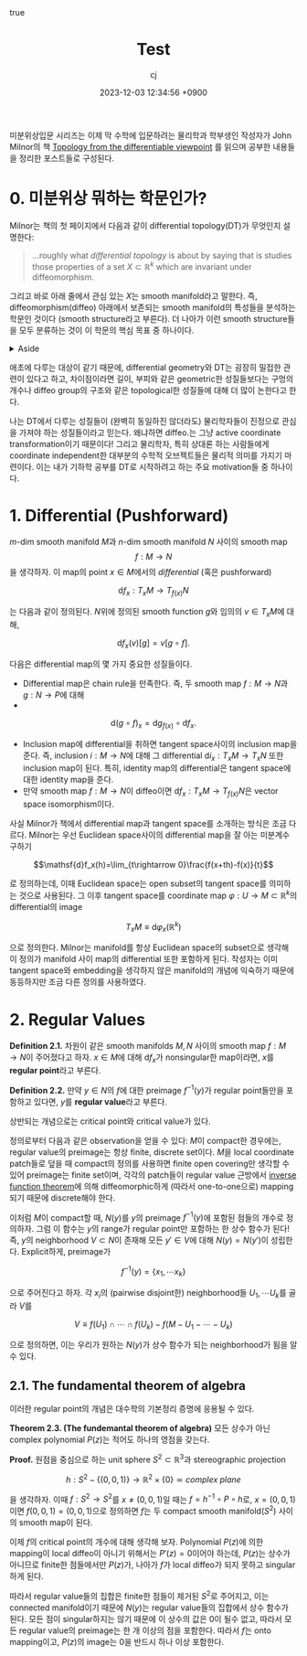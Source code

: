 ﻿---
title: Test
author: cj
date: 2023-12-03 12:34:56 +0900
categories: [etc]
tags: [first_post]
pin: true
math: true
mermaid: true
---

미분위상입문 시리즈는 이제 막 수학에 입문하려는 물리학과 학부생인 작성자가 John Milnor의 책 [Topology from the differentiable viewpoint](https://www.ux1.eiu.edu/~cfcid/Classes/4855%20and%205220/Supplementary%20Texts/MilnorTopDiffVpt.pdf) 를 읽으며 공부한 내용들을 정리한 포스트들로 구성된다.
# 0. 미분위상 뭐하는 학문인가?
Milnor는 책의 첫 페이지에서 다음과 같이 differential topology(DT)가 무엇인지 설명한다:
> ...roughly what *differential topology* is about by saying that is studies those properties of a set $X\subset\mathbb{R}^k$ which are invariant under diffeomorphism.

그리고 바로 아래 줄에서 관심 있는 $X$는 smooth manifold라고 말한다. 즉, diffeomorphism(diffeo) 아래에서 보존되는 smooth manifold의 특성들을 분석하는 학문인 것이다 (smooth structure라고 부른다). 더 나아가 이런 smooth structure들을 모두 분류하는 것이 이 학문의 핵심 목표 중 하나이다.

<details>

<summary> Aside </summary>

양자 중력을 전공하려는 사람의 관점에서 보자면, gravitational path integral을 계산하기 위해서는 특정한 constrain하에서 가능한 모든 기하학을 알아야 하기 때문에 manifold들의 분류는 굉장히 중요할 것 같다. 예를 들어, 2차원의 JT gravity의 gravitational path integral을 계산할 수 있었던 이유 중 하나는 dilaton field를 integrate out 시키면서 local geometry가 fix된 이후 모든 (orientable) manifold들이 genus로만 잘 분류되었기 때문이다. 그런데 DT 위키백과를 읽어 보니 4차원에서는 분류가 상당히 어렵다고 한다. 우리 세상은 4차원인데..? 물리학자들이 수학의 발전을 기다려야 하는 건지, 아니면 우회로가 있을 수 있을지, 그것도 아니라면 Witten의 연구들처럼 양자 중력을 탐구하다 수학에 새로운 결과를 주게 될지... 예측할 수는 없지만 설레는 마음으로 기다려 보자.

</details>


애초에 다루는 대상이 같기 때문에, differential geometry와 DT는 굉장히 밀접한 관련이 있다고 하고, 차이점이라면 길이, 부피와 같은 geometric한 성질들보다는 구멍의 개수나 diffeo group의 구조와 같은 topological한 성질들에 대해 더 많이 논한다고 한다. 

나는 DT에서 다루는 성질들이 (완벽히 동일하진 않더라도) 물리학자들이 진정으로 관심을 가져야 하는 성질들이라고 믿는다. 왜냐하면 diffeo.는 그냥 active coordinate transformation이기 때문이다! 그리고 물리학자, 특히 상대론 하는 사람들에게 coordinate independent한 대부분의 수학적 오브젝트들은 물리적 의미를 가지기 마련이다. 이는 내가 기하학 공부를 DT로 시작하려고 하는 주요 motivation들 중 하나이다.

# 1. Differential (Pushforward)
$m$-dim smooth manifold $M$과 $n$-dim smooth manifold $N$ 사이의 smooth map$$f:M\rightarrow N$$을 생각하자. 이 map의 point $x\in M$에서의 *differential* (혹은 pushforward)

$$\mathsf{d}f_x:T_xM\rightarrow T_{f(x)}N$$

는 다음과 같이 정의된다. $N$위에 정의된 smooth function $g$와 임의의 $v\in T_xM$에 대해,

$$\mathsf{d}f_x(v)[g]=v[g\circ f].$$

다음은 differential map의 몇 가지 중요한 성질들이다.
- Differential map은 chain rule을 만족한다. 즉, 두 smooth map $f:M\rightarrow N$과 $g:N\rightarrow P$에 대해
- 
$$\mathsf{d}(g\circ f)_x=\mathsf{d}g_{f(x)}\circ\mathsf{d}f_x.$$

- Inclusion map에 differential을 취하면 tangent space사이의 inclusion map을 준다. 즉, inclusion $i:M\rightarrow N$에 대해 그 differential $\mathsf{d}i_x:T_xM\rightarrow T_xN$ 또한 inclusion map이 된다. 특히, identity map의 differential은 tangent space에 대한 identity map을 준다.
- 만약 smooth map $f:M\rightarrow N$이 diffeo이면 $\mathsf{d}f_x:T_xM\rightarrow T_{f(x)}N$은 vector space isomorphism이다.

사실 Milnor가 책에서 differential map과 tangent space를 소개하는 방식은 조금 다르다. Milnor는 우선 Euclidean space사이의 differential map을 잘 아는 미분계수 구하기

$$\mathsf{d}f_x(h)=\lim_{t\rightarrow 0}\frac{f(x+th)-f(x)}{t}$$

로 정의하는데, 이때 Euclidean space는 open subset의 tangent space를 의미하는 것으로 사용된다. 그 이후 tangent space를 coordinate map $\varphi:U\rightarrow M\subset \mathbb{R}^k$의 differential의 image

$$T_xM\equiv \mathsf{d}\varphi_x(\mathbb{R}^k)$$

으로 정의한다. Milnor는 manifold를 항상 Euclidean space의 subset으로 생각해 이 정의가 manifold 사이 map의 differential 또한 포함하게 된다. 작성자는 이미 tangent space와 embedding을 생각하지 않은 manifold의 개념에 익숙하기 때문에 동등하지만 조금 다른 정의를 사용하였다.
# 2. Regular Values
**Definition 2.1.** 차원이 같은 smooth manifolds $M,N$ 사이의 smooth map $f:M\rightarrow N$이 주어졌다고 하자. $x\in M$에 대해 $\mathsf{d}f_x$가 nonsingular한 map이라면, $x$를 **regular point**라고 부른다.

**Definition 2.2.** 만약 $y\in N$의 $f$에 대한 preimage $f^{-1}(y)$가 regular point들만을 포함하고 있다면, $y$를 **regular value**라고 부른다.

상반되는 개념으로는 critical point와 critical value가 있다.

정의로부터 다음과 같은 observation을 얻을 수 있다: $M$이 compact한 경우에는, regular value의 preimage는 항상 finite, discrete set이다. $M$을 local coordinate patch들로 덮을 때 compact의 정의를 사용하면 finite open covering만 생각할 수 있어 preimage는 finite set이며, 각각의 patch들이 regular value 근방에서 [inverse function theorem](https://en.wikipedia.org/wiki/Inverse_function_theorem)에 의해 diffeomorphic하게 (따라서 one-to-one으로) mapping되기 때문에  discrete해야 한다.

이처럼 $M$이 compact할 때, $N(y)$를 $y$의 preimage $f^{-1}(y)$에 포함된 점들의 개수로 정의하자. 그럼 이 함수는 $y$의 range가 regular point만 포함하는 한 상수 함수가 된다! 즉, $y$의 neighborhood $V\subset N$이 존재해 모든 $y'\in V$에 대해 $N(y)=N(y')$이 성립한다. Explicit하게, preimage가

$$f^{-1}(y)=\{x_1,\cdots x_k\}$$

으로 주어진다고 하자. 각 $x_i$의 (pairwise disjoint한) neighborhood들 $U_1,\cdots U_k$를 골라 $V$를

$$V\equiv f(U_1)\cap\cdots \cap f(U_k)-f(M-U_1-\cdots-U_k)$$

으로 정의하면, 이는 우리가 원하는 $N(y)$가 상수 함수가 되는 neighborhood가 됨을 알 수 있다.
## 2.1. The fundamental theorem of algebra
이러한 regular point의 개념은 대수학의 기본정리 증명에 응용될 수 있다.

**Theorem 2.3. (The fundemantal theorem of algebra)** 모든 상수가 아닌 complex polynomial $P(z)$는 적어도 하나의 영점을 갖는다.

**Proof.** 원점을 중심으로 하는 unit sphere $S^2\subset \mathbb{R}^3$과 stereographic projection 

$$h:S^2-\{(0,0,1)\}\rightarrow \mathbb{R}^2\times\{0\}\simeq \textit{complex plane}$$


을 생각하자. 이때 $f:S^2\rightarrow S^2$를 $x\ne (0,0,1)$일 때는 $f=h^{-1}\circ P\circ h$로, $x=(0,0,1)$이면 $f(0,0,1)=(0,0,1)$으로 정의하면 $f$는 두 compact smooth manifold$(S^2)$ 사이의 smooth map이 된다. 

이제 $f$의 critical point의 개수에 대해 생각해 보자. Polynomial $P(z)$에 의한 mapping이 local diffeo이 아니기 위해서는 $P'(z)=0$이어야 하는데, $P(z)$는 상수가 아니므로 finite한 점들에서만 $P(z)$가, 나아가 $f$가 local diffeo가 되지 못하고 singular하게 된다.

따라서 regular value들의 집합은 finite한 점들이 제거된 $S^2$로 주어지고, 이는 connected manifold이기 때문에 $N(y)$는 regular value들의 집합에서 상수 함수가 된다. 모든 점이 singular하지는 않기 때문에 이 상수의 값은 0이 될수 없고, 따라서 모든 regular value의 preimage는 한 개 이상의 점을 포함한다. 따라서 $f$는 onto mapping이고, $P(z)$의 image는 $0$을 반드시 하나 이상 포함한다.
